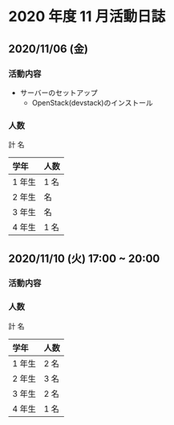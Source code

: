 # 2020 年度 11 月活動日誌

## 2020/11/06 (金)

### 活動内容

- サーバーのセットアップ
  - OpenStack(devstack)のインストール

### 人数

計  名

| 学年   | 人数 |
| :----- | :--- |
| 1 年生 |  1 名 |
| 2 年生 |  名 |
| 3 年生 |  名 |
| 4 年生 |  1 名 |


## 2020/11/10 (火) 17:00 ~ 20:00

### 活動内容

### 人数

計  名

| 学年   | 人数 |
| :----- | :--- |
| 1 年生 |  2 名 |
| 2 年生 |  3 名 |
| 3 年生 |  2 名 |
| 4 年生 |  1 名 |
